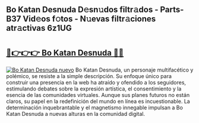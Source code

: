 ## Bo Katan Desnuda D𝚎sn𝚞dos filtr𝚊dos - Parts-B37 Vid𝚎os f𝚘tos - N𝚞evas filtr𝚊ciones atr𝚊ctivas 6z1UG

# <h2><a href="http://mb8zfz8.tromn.icu/?c=Bo+Katan+Desnuda">🔗👉👉👉 Bo Katan Desnuda 🔗🔗</a></h2>

[![Bo Katan Desnuda nuevo](https://i.imgur.com/pEAQMta.gif)](http://mb8zfz8.tromn.icu/?c=Bo+Katan+Desnuda)
Bo Katan Desnuda, un personaje multifacético y polémico, se resiste a la simple descripción. Su enfoque único para construir una presencia en la web ha atraído y ofendido a los seguidores, estimulando debates sobre la expresión artística, el consentimiento y la esencia de las comunidades virtuales. Aunque sus planes futuros no están claros, su papel en la redefinición del mundo en línea es incuestionable. La determinación inquebrantable y el magnetismo innegable impulsan a Bo Katan Desnuda a nuevas alturas en la comunidad digital.

